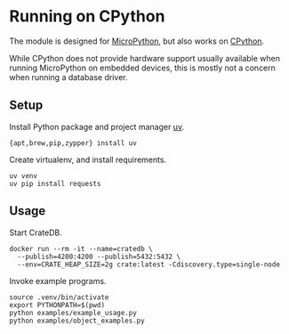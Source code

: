 # Running on CPython

The module is designed for [MicroPython], but also works on [CPython].

While CPython does not provide hardware support usually available when
running MicroPython on embedded devices, this is mostly not a concern
when running a database driver.


## Setup

Install Python package and project manager [uv].
```shell
{apt,brew,pip,zypper} install uv
```

Create virtualenv, and install requirements.
```shell
uv venv
uv pip install requests
```

## Usage

Start CrateDB.
```shell
docker run --rm -it --name=cratedb \
  --publish=4200:4200 --publish=5432:5432 \
  --env=CRATE_HEAP_SIZE=2g crate:latest -Cdiscovery.type=single-node
```

Invoke example programs.
```shell
source .venv/bin/activate
export PYTHONPATH=$(pwd)
python examples/example_usage.py
python examples/object_examples.py
```


[CPython]: https://en.wikipedia.org/wiki/Cpython 
[MicroPython]: https://en.wikipedia.org/wiki/Micropython
[uv]: https://docs.astral.sh/uv/
